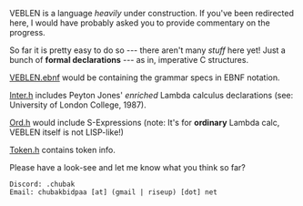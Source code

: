 VEBLEN is a language *heavily* under construction. If you've been redirected here, I would have probably asked you to provide commentary on the progress.

So far it is pretty easy to do so --- there aren't many *stuff* here yet! Just a bunch of **formal declarations** --- as in, imperative C structures.

[VEBLEN.ebnf](VEBLEN.ebnf) would be containing the grammar specs in EBNF notation. 

[Inter.h](Inter.h) includes Peyton Jones' *enriched* Lambda calculus declarations (see: University of London College, 1987).

[Ord.h](Ord.h) would include S-Expressions (note: It's for **ordinary** Lambda calc, VEBLEN itself is not LISP-like!)

[Token.h](Token.h) contains token info.


Please have a look-see and let me know what you think so far?

```
Discord: .chubak
Email: chubakbidpaa [at] (gmail | riseup) [dot] net
```
